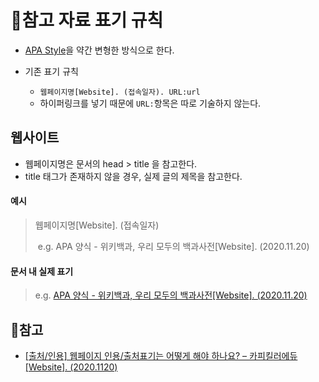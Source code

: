 

# 📌참고 자료 표기 규칙

- [APA Style](https://ko.wikipedia.org/wiki/APA_%EC%96%91%EC%8B%9D)을 약간 변형한 방식으로 한다.

- 기존 표기 규칙
  - `웹페이지명[Website]. (접속일자). URL:url`
  - 하이퍼링크를 넣기 때문에 `URL:`항목은 따로 기술하지 않는다.

## 웹사이트

- 웹페이지명은 문서의 head > title 을 참고한다. 
- title 태그가 존재하지 않을 경우, 실제 글의 제목을 참고한다.

#### 예시

> 웹페이지명[Website]. (접속일자)
>
> ​	e.g. APA 양식 - 위키백과, 우리 모두의 백과사전[Website]. (2020.11.20)



#### 문서 내 실제 표기

> e.g.  [APA 양식 - 위키백과, 우리 모두의 백과사전[Website]. (2020.11.20)](https://ko.wikipedia.org/wiki/APA_%EC%96%91%EC%8B%9D)



## 📜참고

- [[출처/인용] 웹페이지 인용/출처표기는 어떻게 해야 하나요? – 카피킬러에듀[Website]. (2020.1120)](http://edu.copykiller.com/edu-source/faq/?mod=document&uid=156)

